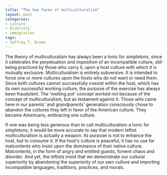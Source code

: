 ```yaml
---
title: "The two faces of multiculturalism"
layout: post
categories:
- culture
- diversity
- immigration
tags:
- Jeffrey T. Brown
---
```


The theory of multiculturalism has always been a tonic for simpletons, since it celebrates the perpetuation and imposition of an incompatible culture, still being practiced by those who carry it, upon a host culture with which it is mutually exclusive. Multiculturalism is entirely subversive. It is intended to force one or more cultures upon the hosts who do not want or need them. Since both cultures cannot successfully coexist within the host, which has its own successful working culture, the purpose of the exercise has always been fraudulent. The 'melting pot' concept worked not because of the concept of multiculturalism, but as testament against it. Those who came here in our parents' and grandparents' generation consciously chose to abandon the cultures they left in favor of the American culture. They became Americans, embracing one culture.
 
If one was being less generous than to call multiculturalism a tonic for simpletons, it would be more accurate to say that modern leftist multiculturalism is actually a weapon. Its purpose is not to enhance the host, but to consume it. If the host's culture is peaceful, it has no use for malcontents who insist upon the dominance of their native culture. Malcontents, in the form of angry and entitled guests, foment chaos and disorder. And yet, the leftists insist that we demonstrate our cultural superiority by abandoning the superiority of our own culture and importing incompatible languages, traditions, practices, and morals.